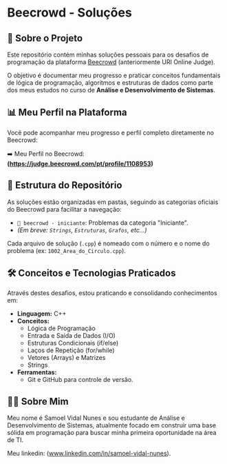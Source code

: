 # Beecrowd - Soluções

## 🎯 Sobre o Projeto

Este repositório contém minhas soluções pessoais para os desafios de programação da plataforma [Beecrowd](https://www.beecrowd.com.br/) (anteriormente URI Online Judge). 

O objetivo é documentar meu progresso e praticar conceitos fundamentais de lógica de programação, algoritmos e estruturas de dados como parte dos meus estudos no curso de **Análise e Desenvolvimento de Sistemas**.

## 📊 Meu Perfil na Plataforma

Você pode acompanhar meu progresso e perfil completo diretamente no Beecrowd:

➡️ Meu Perfil no Beecrowd: **(https://judge.beecrowd.com/pt/profile/1108953)**

## 📂 Estrutura do Repositório
As soluções estão organizadas em pastas, seguindo as categorias oficiais do Beecrowd para facilitar a navegação:

* `📁 beecrowd - iniciante`: Problemas da categoria "Iniciante".
* *(Em breve: `Strings`, `Estruturas`, `Grafos`, etc...)*

Cada arquivo de solução (`.cpp`) é nomeado com o número e o nome do problema (ex: `1002_Area_do_Circulo.cpp`).

## 🛠️ Conceitos e Tecnologias Praticados

Através destes desafios, estou praticando e consolidando conhecimentos em:

* **Linguagem:** C++
* **Conceitos:**
    * Lógica de Programação
    * Entrada e Saída de Dados (I/O)
    * Estruturas Condicionais (if/else)
    * Laços de Repetição (for/while)
    * Vetores (Arrays) e Matrizes
    * Strings
* **Ferramentas:**
    * Git e GitHub para controle de versão.

## 👨‍💻 Sobre Mim

Meu nome é Samoel Vidal Nunes e sou estudante de Análise e Desenvolvimento de Sistemas, atualmente focado em construir uma base sólida em programação para buscar minha primeira oportunidade na área de TI.

Meu linkedin: (www.linkedin.com/in/samoel-vidal-nunes).
